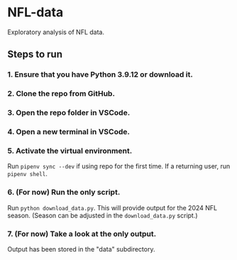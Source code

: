# NFL-data
Exploratory analysis of NFL data.

## Steps to run

### 1. Ensure that you have Python 3.9.12 or download it.

### 2. Clone the repo from GitHub.

### 3. Open the repo folder in VSCode.

### 4. Open a new terminal in VSCode.

### 5. Activate the virtual environment.

Run `pipenv sync --dev` if using repo for the first time. If a returning user, run `pipenv shell`.

### 6. (For now) Run the only script.

Run `python download_data.py`. This will provide output for the 2024 NFL season. (Season can be adjusted in the `download_data.py` script.)

### 7. (For now) Take a look at the only output.

Output has been stored in the "data" subdirectory.
